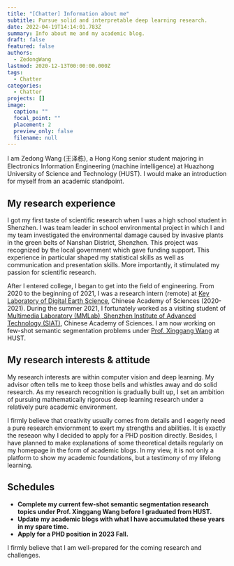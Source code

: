 ```yaml
---
title: "[Chatter] Information about me"
subtitle: Pursue solid and interpretable deep learning research.
date: 2022-04-19T14:14:01.783Z
summary: Info about me and my academic blog.
draft: false
featured: false
authors:
  - ZedongWang
lastmod: 2020-12-13T00:00:00.000Z
tags:
  - Chatter
categories:
  - Chatter
projects: []
image:
  caption: ""
  focal_point: ""
  placement: 2
  preview_only: false
  filename: null
---
```

I am Zedong Wang (王泽栋), a Hong Kong senior student majoring in Electronics Information Engineering (machine intelligence) at Huazhong University of Science and Technology (HUST). I would make an introduction for myself from an academic standpoint.

## My research experience

I got my first taste of scientific research when I was a high school student in Shenzhen. I was team leader in school environmental project in which I and my team investigated the environmental damage caused by invasive plants in the green belts of Nanshan District, Shenzhen.  This project was recognized by the local government which gave funding support. This experience in particular shaped my statistical skills as well as communication and presentation skills. More importantly, it stimulated my passion for scientific research.

After I entered college, I began to get into the field of engineering. From 2020 to the beginning of 2021, I was a research intern (remote) at [Key Laboratory of Digital Earth Science](http://www.digitalearthlab.com.cn/), Chinese Academy of Sciences (2020-2021). During the summer 2021, I fortunately worked as a visiting student of [Multimedia Laboratory (MMLab), Shenzhen Institute of Advanced Technology (SIAT)](http://mmlab.siat.ac.cn/), Chinese Academy of Sciences. I am now working on few-shot semantic segmentation problems under [Prof. Xinggang Wang](https://scholar.google.com/citations?hl=zh-CN&user=qNCTLV0AAAAJ) at HUST.

## My research interests & attitude

My research interests are within computer vision and deep learning. My advisor often tells me to keep those bells and whistles away and do solid research. As my research recognition is gradually built up, I set an ambition of pursuing mathematically rigorous deep learning research under a relatively pure academic environment. 

I firmly believe that creativity usually comes from details and I eagerly need a pure research enviornment to exert my strengths and abilities. It is exactly the reseaon why I decided to apply for a PHD position directly. Besides, I have planned to make explanations of some theoretical details regularly on my homepage in the form of academic blogs. In my view, it is not only a platform to show my academic foundations, but a testimony of my lifelong learning.

## Schedules
* **Complete my current few-shot semantic segmentation research topics under Prof. Xinggang Wang before I graduated from HUST.**
* **Update my academic blogs with what I have accumulated these years in my spare time.**
* **Apply for a PHD position in 2023 Fall.**

I firmly believe that I am well-prepared for the coming research and challenges.
